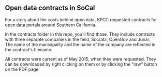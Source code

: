 ## Open data contracts in SoCal
For a story about the costs behind open data, KPCC requested contracts for open data portals around Southern California.

In the contracts folder in this repo, you'll find those. They include contracts with three separate companies in the field, Socrata, OpenGov and Junar. The name of the municipality and the name of the company are reflected in the contract's filename.

All contracts were current as of May 2015, when they were requested. They can be downloaded by right clicking on them or by clicking the "raw" button on the PDF page